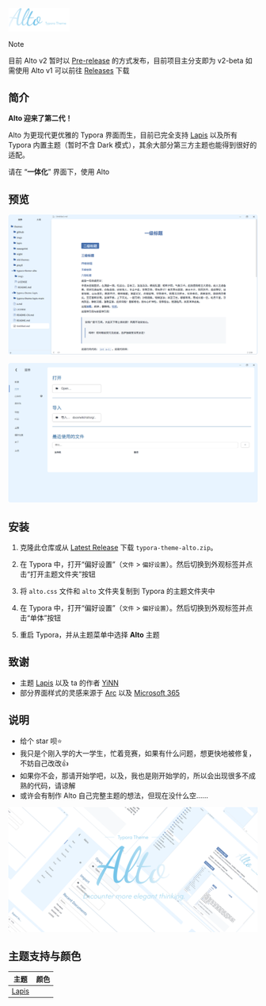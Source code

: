 <img src=".\imgs\Logo.png" style="zoom:12%;" alt="Typora Theme Alto"/>

> [!NOTE]
> 目前 Alto v2 暂时以 [Pre-release]((https://github.com/Seeridia/typora-theme-alto/releases)) 的方式发布，目前项目主分支即为 v2-beta
> 如需使用 Alto v1 可以前往 [Releases](https://github.com/Seeridia/typora-theme-alto/releases/latest) 下载

## 简介

**Alto 迎来了第二代！**


Alto 为更现代更优雅的 Typora 界面而生，目前已完全支持 [Lapis](https://github.com/YiNNx/typora-theme-lapis) 以及所有 Typora 内置主题（暂时不含 Dark 模式），其余大部分第三方主题也能得到很好的适配。

请在 “**一体化**” 界面下，使用 Alto

## 预览

![](./imgs/Preview1.png)

![](./imgs/Preview2.png)

## 安装

1. 克隆此仓库或从 [Latest Release](https://github.com/Seeridia/typora-theme-alto/releases/latest) 下载 `typora-theme-alto.zip`。

2. 在 Typora 中，打开“偏好设置”（`文件` > `偏好设置`）。然后切换到外观标签并点击“打开主题文件夹”按钮

3. 将 `alto.css` 文件和 `alto` 文件夹复制到 Typora 的主题文件夹中

4. 在 Typora 中，打开“偏好设置”（`文件` > `偏好设置`）。然后切换到外观标签并点击“单体”按钮

5. 重启 Typora，并从主题菜单中选择 **Alto** 主题

## 致谢

- 主题 [Lapis](https://github.com/YiNNx/typora-theme-lapis) 以及 ta 的作者 [YiNN](https://github.com/YiNNx) 
- 部分界面样式的灵感来源于 [Arc](https://arc.net/) 以及 [Microsoft 365](https://www.microsoft.com/microsoft-365)

## 说明

- 给个 star 呗⭐
- 我只是个刚入学的大一学生，忙着竞赛，如果有什么问题，想更快地被修复，不妨自己改改👍
- 如果你不会，那请开始学吧，以及，我也是刚开始学的，所以会出现很多不成熟的代码，请谅解
- 或许会有制作 Alto 自己完整主题的想法，但现在没什么空……

![](./imgs/Header.png)

## 主题支持与颜色

| 主题 | 颜色 |
| --- | --- |
| [Lapis](https://github.com/YiNNx/typora-theme-lapis) | 